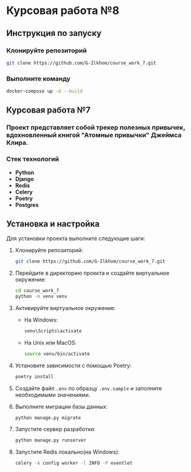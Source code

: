 # Курсовая работа №8
## Инструкция по запуску
### Клонируйте репозиторий
```sh
git clone https://github.com/G-Ilkhom/course_work_7.git
```
### Выполните команду
```sh
docker-compose up -d --build
```

## Курсовая работа №7
### Проект представляет собой трекер полезных привычек, вдохновленный книгой "Атомные привычки" Джеймса Клира.

### Стек технологий

- **Python**
- **Django**
- **Redis**
- **Celery**
- **Poetry**
- **Postgres**

## Установка и настройка

Для установки проекта выполните следующие шаги:

1. Клонируйте репозиторий:
    ```sh
    git clone https://github.com/G-Ilkhom/course_work_7.git
    ```

2. Перейдите в директорию проекта и создайте виртуальное окружение:
    ```sh
    cd course_work_7
    python -m venv venv
    ```

3. Активируйте виртуальное окружение:
    - На Windows:
      ```sh
      venv\Scripts\activate
      ```
    - На Unix или MacOS:
      ```sh
      source venv/bin/activate
      ```

4. Установите зависимости с помощью Poetry:
    ```sh
    poetry install
    ```

5. Создайте файл `.env` по образцу `.env.sample` и заполните необходимыми значениями.

6. Выполните миграции базы данных:
    ```sh
    python manage.py migrate
    ```

7. Запустите сервер разработки:
    ```sh
    python manage.py runserver
    ```
8. Запустите Redis локально(на Windows):
   ```sh
   celery -A config worker -l INFO -P eventlet
   ```